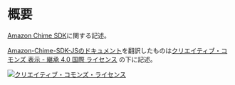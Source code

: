 # 概要
[Amazon Chime SDK](https://github.com/aws/amazon-chime-sdk-js)に関する記述。

[Amazon-Chime-SDK-JSのドキュメント](https://aws.github.io/amazon-chime-sdk-js/index.html)を翻訳したものは[クリエイティブ・コモンズ 表示 - 継承 4.0 国際 ライセンス](http://creativecommons.org/licenses/by-sa/4.0/)
の下に記述。

[![クリエイティブ・コモンズ・ライセンス](https://i.creativecommons.org/l/by-sa/4.0/88x31.png)](http://creativecommons.org/licenses/by-sa/4.0/)
